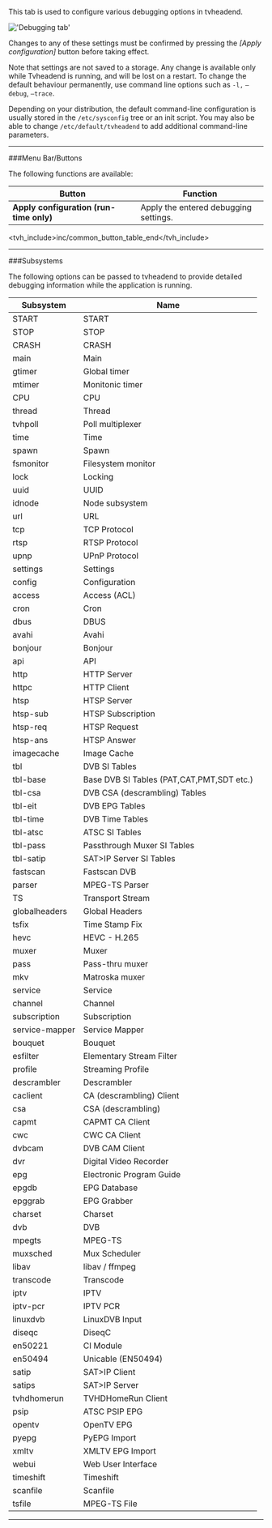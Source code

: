 This tab is used to configure various debugging options in tvheadend.

!['Debugging tab'](static/img/doc/debugging/tab.png)

Changes to any of these settings must be confirmed by pressing the 
*[Apply configuration]* button before taking effect.

Note that settings are not saved to a storage. Any change is available 
only while Tvheadend is running, and will be lost on a restart. 
To change the default behaviour permanently, use command line options 
such as `-l,` `–debug`, `–trace`.

Depending on your distribution, the default command-line configuration 
is usually stored in the `/etc/sysconfig` tree or an init script. 
You may also be able to change `/etc/default/tvheadend` to add additional 
command-line parameters.

---

###Menu Bar/Buttons

The following functions are available:

Button     | Function
-----------|---------
**Apply configuration (run-time only)**   | Apply the entered debugging settings.
<tvh_include>inc/common_button_table_end</tvh_include>

---

###Subsystems

The following options can be passed to tvheadend to provide detailed debugging 
information while the application is running.



Subsystem       | Name
----------------|------------------------
  START |      START
  STOP |      STOP
  CRASH |      CRASH
  main |      Main
  gtimer |      Global timer
  mtimer |      Monitonic timer
  CPU |      CPU
  thread |      Thread
  tvhpoll |      Poll multiplexer
  time |      Time
  spawn |      Spawn
  fsmonitor |      Filesystem monitor
  lock |      Locking
  uuid |      UUID
  idnode |      Node subsystem
  url |      URL
  tcp |      TCP Protocol
  rtsp |      RTSP Protocol
  upnp |      UPnP Protocol
  settings |      Settings
  config |      Configuration
  access |      Access (ACL)
  cron |      Cron
  dbus |      DBUS
  avahi |      Avahi
  bonjour |      Bonjour
  api |      API
  http |      HTTP Server
  httpc |      HTTP Client
  htsp |      HTSP Server
  htsp-sub |      HTSP Subscription
  htsp-req |      HTSP Request
  htsp-ans |      HTSP Answer
  imagecache |      Image Cache
  tbl |      DVB SI Tables
  tbl-base |      Base DVB SI Tables (PAT,CAT,PMT,SDT etc.)
  tbl-csa |      DVB CSA (descrambling) Tables
  tbl-eit |      DVB EPG Tables
  tbl-time |      DVB Time Tables
  tbl-atsc |      ATSC SI Tables
  tbl-pass |      Passthrough Muxer SI Tables
  tbl-satip |      SAT>IP Server SI Tables
  fastscan |      Fastscan DVB
  parser |      MPEG-TS Parser
  TS |      Transport Stream
  globalheaders |      Global Headers
  tsfix |      Time Stamp Fix
  hevc |      HEVC - H.265
  muxer |      Muxer
  pass |      Pass-thru muxer
  mkv |      Matroska muxer
  service |      Service
  channel |      Channel
  subscription |      Subscription
  service-mapper |      Service Mapper
  bouquet |      Bouquet
  esfilter |      Elementary Stream Filter
  profile |      Streaming Profile
  descrambler |      Descrambler
  caclient |      CA (descrambling) Client
  csa |      CSA (descrambling)
  capmt |      CAPMT CA Client
  cwc |      CWC CA Client
  dvbcam |      DVB CAM Client
  dvr |      Digital Video Recorder
  epg |      Electronic Program Guide
  epgdb |      EPG Database
  epggrab |      EPG Grabber
  charset |      Charset
  dvb |      DVB
  mpegts |      MPEG-TS
  muxsched |      Mux Scheduler
  libav |      libav / ffmpeg
  transcode |      Transcode
  iptv |      IPTV
  iptv-pcr |      IPTV PCR
  linuxdvb |      LinuxDVB Input
  diseqc |      DiseqC
  en50221 |      CI Module
  en50494 |      Unicable (EN50494)
  satip |      SAT>IP Client
  satips |      SAT>IP Server
  tvhdhomerun |      TVHDHomeRun Client
  psip |      ATSC PSIP EPG
  opentv |      OpenTV EPG
  pyepg |      PyEPG Import
  xmltv |      XMLTV EPG Import
  webui |      Web User Interface
  timeshift |      Timeshift
  scanfile |      Scanfile
  tsfile |      MPEG-TS File

---
